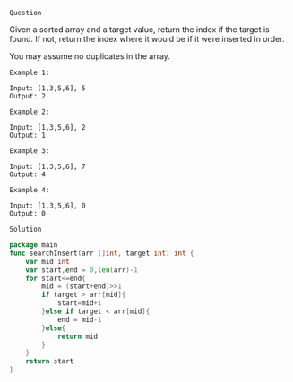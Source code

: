 `Question`

Given a sorted array and a target value, return the index if the target is found. If not, return the index where it would be if it were inserted in order.

You may assume no duplicates in the array.

```text
Example 1:

Input: [1,3,5,6], 5
Output: 2

Example 2:

Input: [1,3,5,6], 2
Output: 1

Example 3:

Input: [1,3,5,6], 7
Output: 4

Example 4:

Input: [1,3,5,6], 0
Output: 0

```

`Solution`

```go
package main
func searchInsert(arr []int, target int) int {
    var mid int
    var start,end = 0,len(arr)-1
    for start<=end{
        mid = (start+end)>>1
        if target > arr[mid]{
            start=mid+1
        }else if target < arr[mid]{
            end = mid-1
        }else{
            return mid
        }
    }
    return start
}
```
